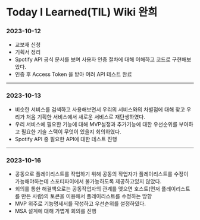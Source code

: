 # Today I Learned(TIL) Wiki 완희

### 2023-10-12

- 교보재 신청
- 기획서 정리
- Spotify API 공식 문서를 보며 사용자 인증 절차에 대해 이해하고 코드로 구현해보았다.
- 인증 후 Access Token 을 받아 여러 API 테스트 완료


---

### 2023-10-13

- 비슷한 서비스를 검색하고 사용해보면서 우리의 서비스와의 차별점에 대해 찾고 우리가 처음 기획한 서비스에서 새로운 서비스로 재탄생하였다.
- 우리 서비스에 필요한 기능에 대해 MVP설정과 추가기능에 대한 우선순위를 부여하고 필요한 기술 스택이 무엇이 있을지 회의하였다.
- Spotify API 중 필요한 API에 대한 테스트 진행

---

### 2023-10-16

- 공동으로 플레이리스트를 작업하기 위해 공동의 작업자가 플레이리스트를 수정이 가능해야하는데 스포티파이에서 불가능하도록 제공하고있지 않았다.
- 회의를 통한 해결책으로는 공동작업자의 관계를 맺으면 호스트(먼저 플레이리스트를 만든 사람)의 토큰을 이용해서 플레이리스트를 수정하는 방향
- MVP 위주로 기능명세서를 작성하고 우선순위를 설정하였다.
- MSA 설계에 대해 가볍게 회의를 진행 

